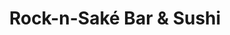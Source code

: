 ---
layout: place
title: "Rock-n-Saké Bar & Sushi"
permalink: /louisiana/new-orleans/rock-n-sake-bar-sushi.html
stateAbbr: LA
stateName: Louisiana
cityName: New Orleans
place_id: ChIJf4ps4XGmIIYRdNj7jB00zlI
photos:
  - name: >-
      places/ChIJf4ps4XGmIIYRdNj7jB00zlI/photos/AUy1YQ3HDyqexoEBOK3K2QYQcHauOxXZqwMVbO-Q67OITl7rry6LVi3opOy4d-Qh3hSTiNq_Z_GqbErF3OTh4JqnVzc1BRhta7XRnjyi2gOHIJ6PuTgYijRDQwS0UnNi8YhVBy6Ib0Lh8qZM5wOQCaW1waFd2rgff4pElMYjgjTGrjIqVo3Qet_XRkqDnkO5rXC7YVimIw28ZqdqUlbHlXZ6vFC5Pq3EAdKYj1akCI_vWcQyroTx3NmPccA3JrtL4GmNBpFTIQeMs_DrGtA9J-5wkiteylzFgwpPFPqliY5sa-VRUXEd5Exp3R23SWFCDfDdAFjObIL4srV2TDyPboqlERt1CeNrLGtqLzeI3v7synFaQGTsUxj3NpQEt7y7HzqChyHljyMWiEoF43882o76unjzZZdKvnyinhN_pcpddcrgbzgM
    widthPx: 4800
    heightPx: 3203
    authorAttributions:
      - displayName: GBV Editor
        uri: https://maps.google.com/maps/contrib/104700968411817813197
        photoUri: >-
          https://lh3.googleusercontent.com/a-/ALV-UjW_IlzcUuXqujV8s0uV-pOufY3gsxdjpRQsD-_mCZMtVm2EDDNt=s100-p-k-no-mo
    flagContentUri: >-
      https://www.google.com/local/imagery/report/?cb_client=maps_api_places.places_api&image_key=!1e10!2sCIHM0ogKEICAgIDEoeuQtAE&hl=en-US
    googleMapsUri: >-
      https://www.google.com/maps/place//data=!3m4!1e2!3m2!1sCIHM0ogKEICAgIDEoeuQtAE!2e10!4m2!3m1!1s0x8620a671e16c8a7f:0x52ce341d8cfbd874
  - name: >-
      places/ChIJf4ps4XGmIIYRdNj7jB00zlI/photos/AUy1YQ0bbfKyAAO9lm-EOPCLksKE1SNMD0ml9ZLSWgEhB7eVwYeghu2DLnq_AYkZMSbKZKA3r9h0opNCjgvsPd7iILJPdBzA8VEJdOzMZ6pC3gBuoSYb2jMHUGQ6UQA_qCN9bOkdqG_LceO1Bia51OmT23xHUJrhd8rVh9JkpjLBTXPyyPbw_caje-ogx-O6Nsuq6ts6003LFwvyuxcQpesok2oGViumYTdQY3e7Ow7ifpd0kRO9ZGkbJpPorNaCrPid4ji29zlmuaTOlapYNZZAT3stSAAKwaQ9-1msa88ABHD1FcZojSQXLWuoeMkMJ-AQvql8GKOEThnW-VHe8fl20EmDb6g71LshZ7cwGkDbH9VOPXqEE_cAtzkYUFncwh5GuKBLBRM9ruEvVudpVJUhexahYfdjh4NkzOAeBJ72dBfVCx84
    widthPx: 4032
    heightPx: 3024
    authorAttributions:
      - displayName: Alexander Addams
        uri: https://maps.google.com/maps/contrib/107660100096276926669
        photoUri: >-
          https://lh3.googleusercontent.com/a-/ALV-UjVk6f1WcsXhmxP5C2pFvPQWAFni6CaUCshHLtOxYW6_mgmamdsRnQ=s100-p-k-no-mo
    flagContentUri: >-
      https://www.google.com/local/imagery/report/?cb_client=maps_api_places.places_api&image_key=!1e10!2sCIHM0ogKEICAgICM5saDwgE&hl=en-US
    googleMapsUri: >-
      https://www.google.com/maps/place//data=!3m4!1e2!3m2!1sCIHM0ogKEICAgICM5saDwgE!2e10!4m2!3m1!1s0x8620a671e16c8a7f:0x52ce341d8cfbd874
  - name: >-
      places/ChIJf4ps4XGmIIYRdNj7jB00zlI/photos/AUy1YQ2v4O9AQoLLAnrtvRoevepBEirSvhJ8YPSImVHbsqAQ8wnWqfBZ03_88t0oNc_x8yWWwje0JhU8H6DMWgSFE7SsZH--COE947syZoqXy51gWoN7g-cBcokY76X7vqzA-m77a9QcdZA8emQiRRPk8jDfJ3vGgNhOEdufUziFNTDa_UNI5yNYN_NRoRrKl0ng2gbwUWqhl-sZsmZfLupjuG6yuYm_8S6sMejETMRRpDuKAEOSj6OcTBHyc13p8MgEDVyqe5nSxvdkuuujQC-5L9oROF3ThxqZdPDM4G3kLep5IMtVp_VN-2nVXjHlbmCuMW37d_Qi7KfIue10nBtBp5_VucFmSyS17emlYxy8Z2XVDbjCiDNf9q7sqiOjhclwcjHaLAo6IGWVI3apyfUizvdSWJxBT-gdesUkGoC5_lceag
    widthPx: 3600
    heightPx: 4800
    authorAttributions:
      - displayName: Karla Chavez
        uri: https://maps.google.com/maps/contrib/108403437659432426177
        photoUri: >-
          https://lh3.googleusercontent.com/a-/ALV-UjXMzaWyG4ffpvNAfp1u6bOnHWsz8ZLcs79OeolCU1rOXC2m4MKm=s100-p-k-no-mo
    flagContentUri: >-
      https://www.google.com/local/imagery/report/?cb_client=maps_api_places.places_api&image_key=!1e10!2sCIHM0ogKEICAgID_z8XWUw&hl=en-US
    googleMapsUri: >-
      https://www.google.com/maps/place//data=!3m4!1e2!3m2!1sCIHM0ogKEICAgID_z8XWUw!2e10!4m2!3m1!1s0x8620a671e16c8a7f:0x52ce341d8cfbd874
  - name: >-
      places/ChIJf4ps4XGmIIYRdNj7jB00zlI/photos/AUy1YQ3zVBOGOsMEBJk35BxRxvqmw1NoXbRHhLdln2tpuKhYPFYGc8DcklkB5fNExokzaUlhJYT8eMiyQbNC0TH6grSo-3N3Y9QZy4WVW2dMX8jyuuX30oW9yQN9R0pxs5AcSru5ZQC-thSaO-Z_sBT5LD-W0py0zF075jf4aAZtHnGML1meWiMultndUrcZCBQiCTXAgkoZaaW1riholqOhsqe6DfBxczh4KEc_1HlLm_bPaArpCCOB5Yx68OCLi2viIP8soACjJLjShfyhqd2XTevVUL-nvHGqT4qeDz-A0WG0OnAt7wYdEe_KO4HFil7-Q7bOPApFMbn15MlOXELXPRa45Xar2cWOJgBNzfHhHItxJNYJLW7szmaajeE-hRIn6KITqnvkJ_q7GFk63akQUTGvrsGXuitirubr7VTva2w
    widthPx: 3000
    heightPx: 4000
    authorAttributions:
      - displayName: Charles Tetlow
        uri: https://maps.google.com/maps/contrib/100857798792225422975
        photoUri: >-
          https://lh3.googleusercontent.com/a/ACg8ocKTWKThDBxPnwwF0tifVC1xo3unTZABleQpqGaK6NnSXj2qOw=s100-p-k-no-mo
    flagContentUri: >-
      https://www.google.com/local/imagery/report/?cb_client=maps_api_places.places_api&image_key=!1e10!2sCIHM0ogKEICAgICnzYeqGw&hl=en-US
    googleMapsUri: >-
      https://www.google.com/maps/place//data=!3m4!1e2!3m2!1sCIHM0ogKEICAgICnzYeqGw!2e10!4m2!3m1!1s0x8620a671e16c8a7f:0x52ce341d8cfbd874
  - name: >-
      places/ChIJf4ps4XGmIIYRdNj7jB00zlI/photos/AUy1YQ0nL57L4LvOJig6u77CDR_RKOJqCvW4e1cJJBCFCPEPPaPqJSo-Oo7Sc0pKdCfBPAF_2NWhl2AluErdCl3juOvlJix59_agd02tV_GHoI6B-Uy8DLlYC5myD7uaZYDmz-Z2INPJtw4x83HE78XyKgjhSIg2Xn_A57M39kwlMRCG2C-6DQbjLDPuaz0kRcdUbG1j2z9ndyYDJrKWw2D1NrIs6SAZJVML-zApLU2lkCm2D0Uk8QOHH3gDyRIfhAKsQPW9Cb8_m2pfNi_3oHWtD4y8f0uJcq1rlD2C0UgIO1g_DisBK7y7nM5I0RK2vO4BonCXL6z8LAwaS4KecoNT8Tao4P6NjIZ0Bt5aovilt2Bc-f1vIOUefeY5dp9Buoktf0kwsuVl9SD3yeeE6afajkm8q8lBgWNmBj2pfkrCYTQ
    widthPx: 4032
    heightPx: 2268
    authorAttributions:
      - displayName: Shawn Varughese
        uri: https://maps.google.com/maps/contrib/103886661529078866723
        photoUri: >-
          https://lh3.googleusercontent.com/a/ACg8ocIwR3HXJEogEFrEMh8NTfOgGlzVvCiUcOAUrtbZLushx4_tGQ=s100-p-k-no-mo
    flagContentUri: >-
      https://www.google.com/local/imagery/report/?cb_client=maps_api_places.places_api&image_key=!1e10!2sCIHM0ogKEICAgICzqujTIQ&hl=en-US
    googleMapsUri: >-
      https://www.google.com/maps/place//data=!3m4!1e2!3m2!1sCIHM0ogKEICAgICzqujTIQ!2e10!4m2!3m1!1s0x8620a671e16c8a7f:0x52ce341d8cfbd874
  - name: >-
      places/ChIJf4ps4XGmIIYRdNj7jB00zlI/photos/AUy1YQ3tBdGUqDKhSyr15xvFoZoRb9xMVeMpcwjWKUa0rF0wSu4fNw_53H0TIREOxcra6E2lWq3C7yxGrnk_WUy9Z6UssEuRb5GminkIellzf9kCjmK8Vb_5iJY1lrNFGu_AUbdobh-o4yihejXpTTvd1XtjWZlm-tiVb1gfeL9APeZ1g7os-cGNkv5huv-QVD93xSTY8ODZIUNvRHaxmxh_ifiXHnVkxCLmfcmiBKQSp3gXh8715IqDXlOESIgXrgXavXWnWmLxfwOcPgUN3vksY8K2LM9V30IhbM-EjxSCO10HbL0OOCm7oQ8OFEj67zRxxRpfFB5-tCMnUz2HFZPCiSJD56yi9CneOJ6AAom9dEUuVc2taJ8m2nwAoli3CeJhfLSkUAoQVrmlSiEN6C1BNXa8X4_5PNyvRtpU7BC56QyvRg
    widthPx: 3024
    heightPx: 4032
    authorAttributions:
      - displayName: Jennifer Kelly
        uri: https://maps.google.com/maps/contrib/107261797692223963406
        photoUri: >-
          https://lh3.googleusercontent.com/a-/ALV-UjXU2IVPUCB_h-finCxrEb2xQ6mqL4r-kE3aUIirtihjUeA4P7DvEw=s100-p-k-no-mo
    flagContentUri: >-
      https://www.google.com/local/imagery/report/?cb_client=maps_api_places.places_api&image_key=!1e10!2sCIHM0ogKEICAgIDh3rfuQA&hl=en-US
    googleMapsUri: >-
      https://www.google.com/maps/place//data=!3m4!1e2!3m2!1sCIHM0ogKEICAgIDh3rfuQA!2e10!4m2!3m1!1s0x8620a671e16c8a7f:0x52ce341d8cfbd874
  - name: >-
      places/ChIJf4ps4XGmIIYRdNj7jB00zlI/photos/AUy1YQ0b_S6LsQI8g0hN2u5e_lnhXNp6SYuEw02N1QRKc-yCGAsa78Gtk9304qm-YBHr2CXG8wxZV5iKcYoocpqRcPn9783xwyLwHDhwHk9XTx_N-d18P9qekpeIXkQTv2ZPGnAKYTSnv5PljOfp6VYYNW-5aw-o-YlGtjg_H9MZeIABFW1L7OHp49nQyELsIBrkh9W19XACEzXYl-EefQz54NVL4NNA8uNMANwvWT-ySRG6DVVw2rKHpS-7xBhG2FUs5EyccfhHwjt0Q4aAHGrqqypN0LrjmTGjH6BbHOpj7ASrvPQ0wyJYRVAQFE94_4LNJOk03hFqisnk6NISb-di7FGdaAV9gL6OUaKZYT0I_WI8I0IPqG3lp-h5kc_Imj7rZnCJbmC6ccGfz9FmHJLz0d7B8xQp-6uFrfPc2W3fto8
    widthPx: 4032
    heightPx: 3024
    authorAttributions:
      - displayName: Shawn Davis
        uri: https://maps.google.com/maps/contrib/116490939217620497780
        photoUri: >-
          https://lh3.googleusercontent.com/a/ACg8ocKz7GH0qQmJS3efA_VsGd_-kSwUGmDgcR3CTlSGYx3iskxwP6jg=s100-p-k-no-mo
    flagContentUri: >-
      https://www.google.com/local/imagery/report/?cb_client=maps_api_places.places_api&image_key=!1e10!2sCIHM0ogKEICAgICa8u6cew&hl=en-US
    googleMapsUri: >-
      https://www.google.com/maps/place//data=!3m4!1e2!3m2!1sCIHM0ogKEICAgICa8u6cew!2e10!4m2!3m1!1s0x8620a671e16c8a7f:0x52ce341d8cfbd874
  - name: >-
      places/ChIJf4ps4XGmIIYRdNj7jB00zlI/photos/AUy1YQ1xA-AvDimoF81ACC150AYxvVookv7VQF1gKj9G7CemsbcjkcHciTGUZKJGiuYa97dA0NtMDndEJC8W9koj4C40b00zL3_BDo8R-gvW_iKnY6zs3zJMpfKyeGgcJdBrl_3c0BvsO-ZBLpgiKrs5yLJpHps4KMaIDPQfBy4dzw6U80yVqaZDomqW7lWy80yx9_uyK0jx3Ge_SDz0Ods7ShQt5UcErA2XcI_wlpW-UZMW4PBH3R4FdH4UxRy-IhUlBRKIuVwUYmLBpJO0YF1L0sd_Xd2Ht9ic1IuXJZk0d8vpZGdx_YMnxQtoerb_nbMLQwU98Dbw4TbnufmPIwNKPLGwe7enT4G6Gg_zkNPCS3xJW3wFYInDUNbFJzumxu7wNdzEdlBFTqftmo3m259eGBgrEHt67SzPWqOB71TNamzb0XyJ
    widthPx: 4032
    heightPx: 3024
    authorAttributions:
      - displayName: Shawn Davis
        uri: https://maps.google.com/maps/contrib/116490939217620497780
        photoUri: >-
          https://lh3.googleusercontent.com/a/ACg8ocKz7GH0qQmJS3efA_VsGd_-kSwUGmDgcR3CTlSGYx3iskxwP6jg=s100-p-k-no-mo
    flagContentUri: >-
      https://www.google.com/local/imagery/report/?cb_client=maps_api_places.places_api&image_key=!1e10!2sCIHM0ogKEICAgICa8u6cqwE&hl=en-US
    googleMapsUri: >-
      https://www.google.com/maps/place//data=!3m4!1e2!3m2!1sCIHM0ogKEICAgICa8u6cqwE!2e10!4m2!3m1!1s0x8620a671e16c8a7f:0x52ce341d8cfbd874
  - name: >-
      places/ChIJf4ps4XGmIIYRdNj7jB00zlI/photos/AUy1YQ3UnGhOXkQ1u0Vp6a74977Lx677BYx895ZRX_k5nFXSoGShJ8XpnNwfTFXRE4DaeTxylcgfuT2bbl-n_LV00rsss2vBCC6jGRqcLE2-He40GVxUsdFJ_ZCoOk6SHhW9QjVeeow0vCLv8LFXnz8vQU-BQDhUk_PLAglj91EbwdFhl5dKCsMSmiaWvl0h0TA0oME48j3WVgpZxP_h0kgIGeWnt8IRSOa4E1pGHI8Yp0PFCfzlxo_mHhcifSj31bKmak7-jHQLqlt3OHkdsziQ2-kSkA2PWLMkLwMvnAYfUF6bo9-qL18SJ4rmnIQZCtjColU4ya4HJ1JbLGrlSVNmL3HG6yBGCNWXvvr-RriPabCE66wh7lqsxFoXnkhf0jV1b7BxDenmSNTq4G41-0xQOPUwoDs5emuXjgkZrf9oBBMgXGs
    widthPx: 3000
    heightPx: 4000
    authorAttributions:
      - displayName: Ashley Bordes
        uri: https://maps.google.com/maps/contrib/102179890010203644344
        photoUri: >-
          https://lh3.googleusercontent.com/a-/ALV-UjUyZ4yJHim0sH9Gk9yS4_ITA2R4ZYUhFnuP4teNmwY2cGo_PpMn=s100-p-k-no-mo
    flagContentUri: >-
      https://www.google.com/local/imagery/report/?cb_client=maps_api_places.places_api&image_key=!1e10!2sCIHM0ogKEICAgIDVgq325AE&hl=en-US
    googleMapsUri: >-
      https://www.google.com/maps/place//data=!3m4!1e2!3m2!1sCIHM0ogKEICAgIDVgq325AE!2e10!4m2!3m1!1s0x8620a671e16c8a7f:0x52ce341d8cfbd874
  - name: >-
      places/ChIJf4ps4XGmIIYRdNj7jB00zlI/photos/AUy1YQ3cpcx2BRffduU23jmGZdRmKgyXlc_WgNyMRYDJYvI0IzcxWYkcnuDNAK7TafUIK9w7L7aCOuApXR8mfsHSy6B1X-IK7KUVS6LWfm1kNiDy0w4CaHALgB2oLNExjsrrw3CAP01xqwyb-Jzvl4T40lelq7KELPkLECx_Cn7u70ZcAGke9MC0w9OHqJjEAnPREfhrrcuXWo_mJTbYAm7cZKxw2JTTMQNez7TkwkCFdiZpCBlfuXb_CjqIE5SdAGmRpMERfyEd5IVTFFO6FV2Em6ncIJ8ZH2g80t_p_FXlBTe2odPZSlS3cMYjaMFmJekYWytRTWX36nMoB4-NF5qr7OnDn7RD39D_Biv28nIC6yVWlFknfDES7Gred_Tv8PXdv1nQPbrIe374RpUuSuLDoC3i9S46Sidx3vWwr8cQazi5iodZ
    widthPx: 4032
    heightPx: 3024
    authorAttributions:
      - displayName: Nicolette Tech (Nikita)
        uri: https://maps.google.com/maps/contrib/105661868810311566648
        photoUri: >-
          https://lh3.googleusercontent.com/a-/ALV-UjVVMz8u4GU4vhzU_xZTVZB30JVjBY4YBFHc_5dLorUoT6i5UBdT=s100-p-k-no-mo
    flagContentUri: >-
      https://www.google.com/local/imagery/report/?cb_client=maps_api_places.places_api&image_key=!1e10!2sCIHM0ogKEICAgIDumr-dpQE&hl=en-US
    googleMapsUri: >-
      https://www.google.com/maps/place//data=!3m4!1e2!3m2!1sCIHM0ogKEICAgIDumr-dpQE!2e10!4m2!3m1!1s0x8620a671e16c8a7f:0x52ce341d8cfbd874
address: 823 Fulton St, New Orleans, LA 70130, USA
street: 823 Fulton St
city: New Orleans
state: LA
zip: '70130'
country: USA
neighborhood: Lower Garden District
latitude: '29.944040'
longitude: '-90.065351'
accessibility_options:
  wheelchairAccessibleEntrance: true
  wheelchairAccessibleRestroom: true
  wheelchairAccessibleSeating: true
business_status: OPERATIONAL
name: Rock-n-Saké Bar & Sushi
google_maps_links:
  directionsUri: >-
    https://www.google.com/maps/dir//''/data=!4m7!4m6!1m1!4e2!1m2!1m1!1s0x8620a671e16c8a7f:0x52ce341d8cfbd874!3e0
  placeUri: https://maps.google.com/?cid=5966763857836497012
  writeAReviewUri: >-
    https://www.google.com/maps/place//data=!4m3!3m2!1s0x8620a671e16c8a7f:0x52ce341d8cfbd874!12e1
  reviewsUri: >-
    https://www.google.com/maps/place//data=!4m4!3m3!1s0x8620a671e16c8a7f:0x52ce341d8cfbd874!9m1!1b1
  photosUri: >-
    https://www.google.com/maps/place//data=!4m3!3m2!1s0x8620a671e16c8a7f:0x52ce341d8cfbd874!10e5
primary_type: Japanese Restaurant
opening_hours:
  regular: null
  current: null
secondary_opening_hours:
  regular:
    weekdayDescriptions: null
    type: null
  current:
    weekdayDescriptions: null
    type: null
phone: null
price_level: null
price_range: null
rating: null
rating_count: 0
website: null
description: null
reviews: null
parking_options: null
payment_options: null
allow_dogs: null
curbside_pickup: null
delivery: null
dine_in: null
good_for_children: null
good_for_groups: null
good_for_sports: null
live_music: null
menu_for_children: null
outdoor_seating: null
reservable: null
restroom: null
serves_beer: null
serves_breakfast: null
serves_brunch: null
serves_cocktails: null
serves_coffee: null
serves_dinner: null
serves_dessert: null
serves_lunch: null
serves_vegetarian_food: null
serves_wine: null
takeout: null
slug: Rock-n-Sake-Bar-and-Sushi

---